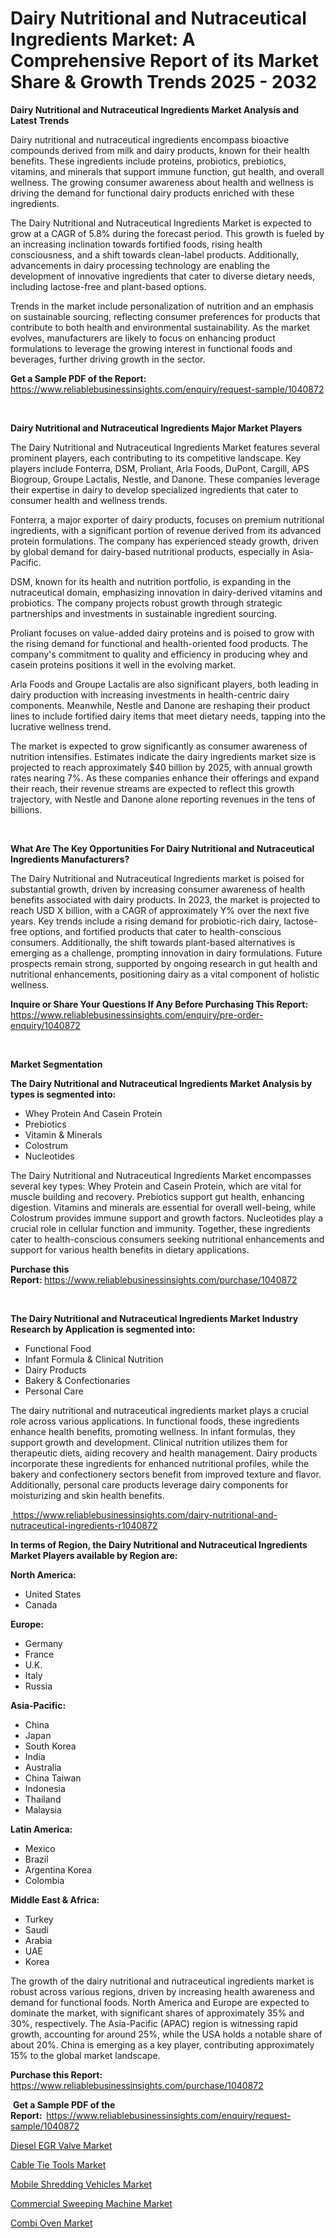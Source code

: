 <p><h1>Dairy Nutritional and Nutraceutical Ingredients Market: A Comprehensive Report of its Market Share & Growth Trends 2025 - 2032</h1></p><p><strong>Dairy Nutritional and Nutraceutical Ingredients Market Analysis and Latest Trends</strong></p>
<p><p>Dairy nutritional and nutraceutical ingredients encompass bioactive compounds derived from milk and dairy products, known for their health benefits. These ingredients include proteins, probiotics, prebiotics, vitamins, and minerals that support immune function, gut health, and overall wellness. The growing consumer awareness about health and wellness is driving the demand for functional dairy products enriched with these ingredients.</p><p>The Dairy Nutritional and Nutraceutical Ingredients Market is expected to grow at a CAGR of 5.8% during the forecast period. This growth is fueled by an increasing inclination towards fortified foods, rising health consciousness, and a shift towards clean-label products. Additionally, advancements in dairy processing technology are enabling the development of innovative ingredients that cater to diverse dietary needs, including lactose-free and plant-based options.</p><p>Trends in the market include personalization of nutrition and an emphasis on sustainable sourcing, reflecting consumer preferences for products that contribute to both health and environmental sustainability. As the market evolves, manufacturers are likely to focus on enhancing product formulations to leverage the growing interest in functional foods and beverages, further driving growth in the sector.</p></p>
<p><strong>Get a Sample PDF of the Report:&nbsp;</strong> <a href="https://www.reliablebusinessinsights.com/enquiry/request-sample/1040872?utm_campaign=1113&utm_medium=2&utm_source=Github&utm_content=ia&utm_term=06022025&utm_id=dairy-nutritional-and-nutraceutical-ingredients">https://www.reliablebusinessinsights.com/enquiry/request-sample/1040872</a></p>
<p>&nbsp;</p>
<p><strong>Dairy Nutritional and Nutraceutical Ingredients Major Market Players</strong></p>
<p><p>The Dairy Nutritional and Nutraceutical Ingredients Market features several prominent players, each contributing to its competitive landscape. Key players include Fonterra, DSM, Proliant, Arla Foods, DuPont, Cargill, APS Biogroup, Groupe Lactalis, Nestle, and Danone. These companies leverage their expertise in dairy to develop specialized ingredients that cater to consumer health and wellness trends.</p><p>Fonterra, a major exporter of dairy products, focuses on premium nutritional ingredients, with a significant portion of revenue derived from its advanced protein formulations. The company has experienced steady growth, driven by global demand for dairy-based nutritional products, especially in Asia-Pacific.</p><p>DSM, known for its health and nutrition portfolio, is expanding in the nutraceutical domain, emphasizing innovation in dairy-derived vitamins and probiotics. The company projects robust growth through strategic partnerships and investments in sustainable ingredient sourcing.</p><p>Proliant focuses on value-added dairy proteins and is poised to grow with the rising demand for functional and health-oriented food products. The company's commitment to quality and efficiency in producing whey and casein proteins positions it well in the evolving market.</p><p>Arla Foods and Groupe Lactalis are also significant players, both leading in dairy production with increasing investments in health-centric dairy components. Meanwhile, Nestle and Danone are reshaping their product lines to include fortified dairy items that meet dietary needs, tapping into the lucrative wellness trend.</p><p>The market is expected to grow significantly as consumer awareness of nutrition intensifies. Estimates indicate the dairy ingredients market size is projected to reach approximately $40 billion by 2025, with annual growth rates nearing 7%. As these companies enhance their offerings and expand their reach, their revenue streams are expected to reflect this growth trajectory, with Nestle and Danone alone reporting revenues in the tens of billions.</p></p>
<p>&nbsp;</p>
<p><strong>What Are The Key Opportunities For Dairy Nutritional and Nutraceutical Ingredients Manufacturers?</strong></p>
<p><p>The Dairy Nutritional and Nutraceutical Ingredients market is poised for substantial growth, driven by increasing consumer awareness of health benefits associated with dairy products. In 2023, the market is projected to reach USD X billion, with a CAGR of approximately Y% over the next five years. Key trends include a rising demand for probiotic-rich dairy, lactose-free options, and fortified products that cater to health-conscious consumers. Additionally, the shift towards plant-based alternatives is emerging as a challenge, prompting innovation in dairy formulations. Future prospects remain strong, supported by ongoing research in gut health and nutritional enhancements, positioning dairy as a vital component of holistic wellness.</p></p>
<p><strong>Inquire or Share Your Questions If Any Before Purchasing This Report:</strong> <a href="https://www.reliablebusinessinsights.com/enquiry/pre-order-enquiry/1040872?utm_campaign=1113&utm_medium=2&utm_source=Github&utm_content=ia&utm_term=06022025&utm_id=dairy-nutritional-and-nutraceutical-ingredients">https://www.reliablebusinessinsights.com/enquiry/pre-order-enquiry/1040872</a></p>
<p>&nbsp;</p>
<p><strong>Market Segmentation</strong></p>
<p><strong>The Dairy Nutritional and Nutraceutical Ingredients Market Analysis by types is segmented into:</strong></p>
<p><ul><li>Whey Protein And Casein Protein</li><li>Prebiotics</li><li>Vitamin & Minerals</li><li>Colostrum</li><li>Nucleotides</li></ul></p>
<p><p>The Dairy Nutritional and Nutraceutical Ingredients Market encompasses several key types: Whey Protein and Casein Protein, which are vital for muscle building and recovery. Prebiotics support gut health, enhancing digestion. Vitamins and minerals are essential for overall well-being, while Colostrum provides immune support and growth factors. Nucleotides play a crucial role in cellular function and immunity. Together, these ingredients cater to health-conscious consumers seeking nutritional enhancements and support for various health benefits in dietary applications.</p></p>
<p><strong>Purchase this Report:&nbsp;</strong><a href="https://www.reliablebusinessinsights.com/purchase/1040872?utm_campaign=1113&utm_medium=2&utm_source=Github&utm_content=ia&utm_term=06022025&utm_id=dairy-nutritional-and-nutraceutical-ingredients">https://www.reliablebusinessinsights.com/purchase/1040872</a></p>
<p>&nbsp;</p>
<p><strong>The Dairy Nutritional and Nutraceutical Ingredients Market Industry Research by Application is segmented into:</strong></p>
<p><ul><li>Functional Food</li><li>Infant Formula & Clinical Nutrition</li><li>Dairy Products</li><li>Bakery & Confectionaries</li><li>Personal Care</li></ul></p>
<p><p>The dairy nutritional and nutraceutical ingredients market plays a crucial role across various applications. In functional foods, these ingredients enhance health benefits, promoting wellness. In infant formulas, they support growth and development. Clinical nutrition utilizes them for therapeutic diets, aiding recovery and health management. Dairy products incorporate these ingredients for enhanced nutritional profiles, while the bakery and confectionery sectors benefit from improved texture and flavor. Additionally, personal care products leverage dairy components for moisturizing and skin health benefits.</p></p>
<p><a href="https://www.reliablebusinessinsights.com/dairy-nutritional-and-nutraceutical-ingredients-r1040872?utm_campaign=1113&utm_medium=2&utm_source=Github&utm_content=ia&utm_term=06022025&utm_id=dairy-nutritional-and-nutraceutical-ingredients">&nbsp;https://www.reliablebusinessinsights.com/dairy-nutritional-and-nutraceutical-ingredients-r1040872</a></p>
<p><strong>In terms of Region, the Dairy Nutritional and Nutraceutical Ingredients Market Players available by Region are:</strong></p>
<p>
    <p> <strong> North America: </strong>
        <ul>
            <li>United States</li>
            <li>Canada</li>
        </ul>
        </p> 
    <p> <strong> Europe: </strong>
        <ul>
            <li>Germany</li>
            <li>France</li>
            <li>U.K.</li>
            <li>Italy</li>
            <li>Russia</li>
        </ul>
        </p> 
    <p> <strong> Asia-Pacific: </strong>
        <ul>
            <li>China</li>
            <li>Japan</li>
            <li>South Korea</li>
            <li>India</li>
            <li>Australia</li>
            <li>China Taiwan</li>
            <li>Indonesia</li>
            <li>Thailand</li>
            <li>Malaysia</li>
        </ul>
        </p> 
    <p> <strong> Latin America: </strong>
        <ul>
            <li>Mexico</li>
            <li>Brazil</li>
            <li>Argentina Korea</li>
            <li>Colombia</li>
        </ul>
        </p> 
    <p> <strong> Middle East & Africa: </strong>
        <ul>
            <li>Turkey</li>
            <li>Saudi</li>
            <li>Arabia</li>
            <li>UAE</li>
            <li>Korea</li>
        </ul>
    </p>
    </p>
<p><p>The growth of the dairy nutritional and nutraceutical ingredients market is robust across various regions, driven by increasing health awareness and demand for functional foods. North America and Europe are expected to dominate the market, with significant shares of approximately 35% and 30%, respectively. The Asia-Pacific (APAC) region is witnessing rapid growth, accounting for around 25%, while the USA holds a notable share of about 20%. China is emerging as a key player, contributing approximately 15% to the global market landscape.</p></p>
<p><strong>Purchase this Report: </strong><a href="https://www.reliablebusinessinsights.com/purchase/1040872?utm_campaign=1113&utm_medium=2&utm_source=Github&utm_content=ia&utm_term=06022025&utm_id=dairy-nutritional-and-nutraceutical-ingredients">https://www.reliablebusinessinsights.com/purchase/1040872</a></p>
<p>&nbsp;<strong>Get a Sample PDF of the Report:&nbsp;&nbsp;</strong><a href="https://www.reliablebusinessinsights.com/enquiry/request-sample/1040872?utm_campaign=1113&utm_medium=2&utm_source=Github&utm_content=ia&utm_term=06022025&utm_id=dairy-nutritional-and-nutraceutical-ingredients">https://www.reliablebusinessinsights.com/enquiry/request-sample/1040872</a></p>
<p><strong></strong></p>
<p><p><a href="https://www.linkedin.com/pulse/in-depth-investigation-diesel-egr-valve-market-projected-rmizc?utm_campaign=1113&utm_medium=2&utm_source=Github&utm_content=ia&utm_term=06022025&utm_id=dairy-nutritional-and-nutraceutical-ingredients">Diesel EGR Valve Market</a></p><p><a href="https://www.linkedin.com/pulse/global-cable-tie-tools-market-size-trends-analysis-regional-p1gre?utm_campaign=1113&utm_medium=2&utm_source=Github&utm_content=ia&utm_term=06022025&utm_id=dairy-nutritional-and-nutraceutical-ingredients">Cable Tie Tools Market</a></p><p><a href="https://www.linkedin.com/pulse/estimating-mobile-shredding-vehicles-market-size-future-growth-6s0re?utm_campaign=1113&utm_medium=2&utm_source=Github&utm_content=ia&utm_term=06022025&utm_id=dairy-nutritional-and-nutraceutical-ingredients">Mobile Shredding Vehicles Market</a></p><p><a href="https://github.com/katonmarti489/Market-Research-Report-List-1/blob/main/commercial-sweeping-machine-market.md?utm_campaign=1113&utm_medium=2&utm_source=Github&utm_content=ia&utm_term=06022025&utm_id=dairy-nutritional-and-nutraceutical-ingredients">Commercial Sweeping Machine Market</a></p><p><a href="https://github.com/lisaeichler20775/Market-Research-Report-List-1/blob/main/combi-oven-market.md?utm_campaign=1113&utm_medium=2&utm_source=Github&utm_content=ia&utm_term=06022025&utm_id=dairy-nutritional-and-nutraceutical-ingredients">Combi Oven Market</a></p></p>